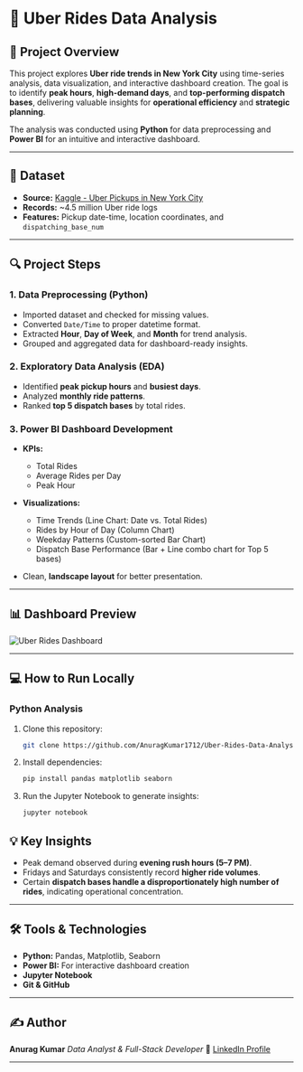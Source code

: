 # 🚖 Uber Rides Data Analysis

## 📌 Project Overview

This project explores **Uber ride trends in New York City** using time-series analysis, data visualization, and interactive dashboard creation.
The goal is to identify **peak hours**, **high-demand days**, and **top-performing dispatch bases**, delivering valuable insights for **operational efficiency** and **strategic planning**.

The analysis was conducted using **Python** for data preprocessing and **Power BI** for an intuitive and interactive dashboard.

---

## 📂 Dataset

* **Source:** [Kaggle - Uber Pickups in New York City](https://www.kaggle.com/datasets/fivethirtyeight/uber-pickups-in-new-york-city)
* **Records:** \~4.5 million Uber ride logs
* **Features:** Pickup date-time, location coordinates, and `dispatching_base_num`

---

## 🔍 Project Steps

### 1. **Data Preprocessing (Python)**

* Imported dataset and checked for missing values.
* Converted `Date/Time` to proper datetime format.
* Extracted **Hour**, **Day of Week**, and **Month** for trend analysis.
* Grouped and aggregated data for dashboard-ready insights.

### 2. **Exploratory Data Analysis (EDA)**

* Identified **peak pickup hours** and **busiest days**.
* Analyzed **monthly ride patterns**.
* Ranked **top 5 dispatch bases** by total rides.

### 3. **Power BI Dashboard Development**

* **KPIs:**
  * Total Rides
  * Average Rides per Day
  * Peak Hour

* **Visualizations:**
  * Time Trends (Line Chart: Date vs. Total Rides)
  * Rides by Hour of Day (Column Chart)
  * Weekday Patterns (Custom-sorted Bar Chart)
  * Dispatch Base Performance (Bar + Line combo chart for Top 5 bases)
* Clean, **landscape layout** for better presentation.

---

## 📊 Dashboard Preview

![Uber Rides Dashboard](https://github.com/Uber-data-analysis/assets/example-dashboard.png)

---

## 💻 How to Run Locally

### **Python Analysis**

1. Clone this repository:

   ```bash
   git clone https://github.com/AnuragKumar1712/Uber-Rides-Data-Analysis.git
   ```
2. Install dependencies:

   ```bash
   pip install pandas matplotlib seaborn
   ```
3. Run the Jupyter Notebook to generate insights:

   ```bash
   jupyter notebook
   ```

## 💡 Key Insights

* Peak demand observed during **evening rush hours (5–7 PM)**.
* Fridays and Saturdays consistently record **higher ride volumes**.
* Certain **dispatch bases handle a disproportionately high number of rides**, indicating operational concentration.

---

## 🛠 Tools & Technologies

* **Python:** Pandas, Matplotlib, Seaborn
* **Power BI:** For interactive dashboard creation
* **Jupyter Notebook**
* **Git & GitHub**

---

## ✍️ Author

**Anurag Kumar**
*Data Analyst & Full-Stack Developer*
🔗 [LinkedIn Profile](https://www.linkedin.com/in/anuragkumar1702/)

---
